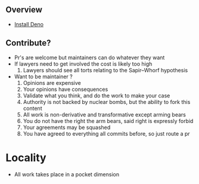 ## Overview
- [Install Deno](https://docs.deno.com/runtime/manual/getting_started/installation)
 
## Contribute?
- Pr's are welcome but maintainers can do whatever they want
- If lawyers need to get involved the cost is likely too high
  1. Lawyers should see all torts relating to the Sapir–Whorf hypothesis
- Want to be maintainer ?
  1. Opinions are expensive
  2. Your opinions have consequences
  3. Validate what you think, and do the work to make your case
  4. Authority is not backed by nuclear bombs, but the ability to fork this content
  5. All work is non-derivative and transformative except arming bears 
  6. You do not have the right the arm bears, said right is expressly forbid
  7. Your agreements may be squashed
  8. You have agreed to everything all commits before, so just route a pr


# Locality 
- All work takes place in a pocket dimension
  
